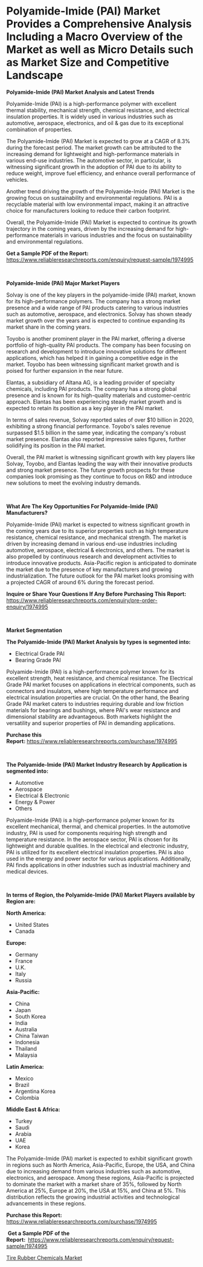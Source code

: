 <p><h1>Polyamide-Imide (PAI) Market Provides a Comprehensive Analysis Including a Macro Overview of the Market as well as Micro Details such as Market Size and Competitive Landscape</h1></p><p><strong>Polyamide-Imide (PAI) Market Analysis and Latest Trends</strong></p>
<p><p>Polyamide-Imide (PAI) is a high-performance polymer with excellent thermal stability, mechanical strength, chemical resistance, and electrical insulation properties. It is widely used in various industries such as automotive, aerospace, electronics, and oil & gas due to its exceptional combination of properties.</p><p>The Polyamide-Imide (PAI) Market is expected to grow at a CAGR of 8.3% during the forecast period. The market growth can be attributed to the increasing demand for lightweight and high-performance materials in various end-use industries. The automotive sector, in particular, is witnessing significant growth in the adoption of PAI due to its ability to reduce weight, improve fuel efficiency, and enhance overall performance of vehicles.</p><p>Another trend driving the growth of the Polyamide-Imide (PAI) Market is the growing focus on sustainability and environmental regulations. PAI is a recyclable material with low environmental impact, making it an attractive choice for manufacturers looking to reduce their carbon footprint.</p><p>Overall, the Polyamide-Imide (PAI) Market is expected to continue its growth trajectory in the coming years, driven by the increasing demand for high-performance materials in various industries and the focus on sustainability and environmental regulations.</p></p>
<p><strong>Get a Sample PDF of the Report:&nbsp;</strong> <a href="https://www.reliableresearchreports.com/enquiry/request-sample/1974995">https://www.reliableresearchreports.com/enquiry/request-sample/1974995</a></p>
<p>&nbsp;</p>
<p><strong>Polyamide-Imide (PAI) Major Market Players</strong></p>
<p><p>Solvay is one of the key players in the polyamide-imide (PAI) market, known for its high-performance polymers. The company has a strong market presence and a wide range of PAI products catering to various industries such as automotive, aerospace, and electronics. Solvay has shown steady market growth over the years and is expected to continue expanding its market share in the coming years.</p><p>Toyobo is another prominent player in the PAI market, offering a diverse portfolio of high-quality PAI products. The company has been focusing on research and development to introduce innovative solutions for different applications, which has helped it in gaining a competitive edge in the market. Toyobo has been witnessing significant market growth and is poised for further expansion in the near future.</p><p>Elantas, a subsidiary of Altana AG, is a leading provider of specialty chemicals, including PAI products. The company has a strong global presence and is known for its high-quality materials and customer-centric approach. Elantas has been experiencing steady market growth and is expected to retain its position as a key player in the PAI market.</p><p>In terms of sales revenue, Solvay reported sales of over $10 billion in 2020, exhibiting a strong financial performance. Toyobo's sales revenue surpassed $1.5 billion in the same year, indicating the company's robust market presence. Elantas also reported impressive sales figures, further solidifying its position in the PAI market.</p><p>Overall, the PAI market is witnessing significant growth with key players like Solvay, Toyobo, and Elantas leading the way with their innovative products and strong market presence. The future growth prospects for these companies look promising as they continue to focus on R&D and introduce new solutions to meet the evolving industry demands.</p></p>
<p>&nbsp;</p>
<p><strong>What Are The Key Opportunities For Polyamide-Imide (PAI) Manufacturers?</strong></p>
<p><p>Polyamide-Imide (PAI) market is expected to witness significant growth in the coming years due to its superior properties such as high temperature resistance, chemical resistance, and mechanical strength. The market is driven by increasing demand in various end-use industries including automotive, aerospace, electrical & electronics, and others. The market is also propelled by continuous research and development activities to introduce innovative products. Asia-Pacific region is anticipated to dominate the market due to the presence of key manufacturers and growing industrialization. The future outlook for the PAI market looks promising with a projected CAGR of around 6% during the forecast period.</p></p>
<p><strong>Inquire or Share Your Questions If Any Before Purchasing This Report:</strong> <a href="https://www.reliableresearchreports.com/enquiry/pre-order-enquiry/1974995">https://www.reliableresearchreports.com/enquiry/pre-order-enquiry/1974995</a></p>
<p>&nbsp;</p>
<p><strong>Market Segmentation</strong></p>
<p><strong>The Polyamide-Imide (PAI) Market Analysis by types is segmented into:</strong></p>
<p><ul><li>Electrical Grade PAI</li><li>Bearing Grade PAI</li></ul></p>
<p><p>Polyamide-Imide (PAI) is a high-performance polymer known for its excellent strength, heat resistance, and chemical resistance. The Electrical Grade PAI market focuses on applications in electrical components, such as connectors and insulators, where high temperature performance and electrical insulation properties are crucial. On the other hand, the Bearing Grade PAI market caters to industries requiring durable and low friction materials for bearings and bushings, where PAI's wear resistance and dimensional stability are advantageous. Both markets highlight the versatility and superior properties of PAI in demanding applications.</p></p>
<p><strong>Purchase this Report:&nbsp;</strong><a href="https://www.reliableresearchreports.com/purchase/1974995">https://www.reliableresearchreports.com/purchase/1974995</a></p>
<p>&nbsp;</p>
<p><strong>The Polyamide-Imide (PAI) Market Industry Research by Application is segmented into:</strong></p>
<p><ul><li>Automotive</li><li>Aerospace</li><li>Electrical & Electronic</li><li>Energy & Power</li><li>Others</li></ul></p>
<p><p>Polyamide-Imide (PAI) is a high-performance polymer known for its excellent mechanical, thermal, and chemical properties. In the automotive industry, PAI is used for components requiring high strength and temperature resistance. In the aerospace sector, PAI is chosen for its lightweight and durable qualities. In the electrical and electronic industry, PAI is utilized for its excellent electrical insulation properties. PAI is also used in the energy and power sector for various applications. Additionally, PAI finds applications in other industries such as industrial machinery and medical devices.</p></p>
<p>&nbsp;</p>
<p><strong>In terms of Region, the Polyamide-Imide (PAI) Market Players available by Region are:</strong></p>
<p>
    <p> <strong> North America: </strong>
        <ul>
            <li>United States</li>
            <li>Canada</li>
        </ul>
        </p> 
    <p> <strong> Europe: </strong>
        <ul>
            <li>Germany</li>
            <li>France</li>
            <li>U.K.</li>
            <li>Italy</li>
            <li>Russia</li>
        </ul>
        </p> 
    <p> <strong> Asia-Pacific: </strong>
        <ul>
            <li>China</li>
            <li>Japan</li>
            <li>South Korea</li>
            <li>India</li>
            <li>Australia</li>
            <li>China Taiwan</li>
            <li>Indonesia</li>
            <li>Thailand</li>
            <li>Malaysia</li>
        </ul>
        </p> 
    <p> <strong> Latin America: </strong>
        <ul>
            <li>Mexico</li>
            <li>Brazil</li>
            <li>Argentina Korea</li>
            <li>Colombia</li>
        </ul>
        </p> 
    <p> <strong> Middle East & Africa: </strong>
        <ul>
            <li>Turkey</li>
            <li>Saudi</li>
            <li>Arabia</li>
            <li>UAE</li>
            <li>Korea</li>
        </ul>
    </p>
    </p>
<p><p>The Polyamide-Imide (PAI) market is expected to exhibit significant growth in regions such as North America, Asia-Pacific, Europe, the USA, and China due to increasing demand from various industries such as automotive, electronics, and aerospace. Among these regions, Asia-Pacific is projected to dominate the market with a market share of 35%, followed by North America at 25%, Europe at 20%, the USA at 15%, and China at 5%. This distribution reflects the growing industrial activities and technological advancements in these regions.</p></p>
<p><strong>Purchase this Report: </strong><a href="https://www.reliableresearchreports.com/purchase/1974995">https://www.reliableresearchreports.com/purchase/1974995</a></p>
<p>&nbsp;<strong>Get a Sample PDF of the Report:&nbsp;&nbsp;</strong><a href="https://www.reliableresearchreports.com/enquiry/request-sample/1974995">https://www.reliableresearchreports.com/enquiry/request-sample/1974995</a></p>
<p><strong></strong></p>
<p><p><a href="https://github.com/Sherrillcrooksxa8i18ucf2m/Market-Research-Report-List-1/blob/main/tire-rubber-chemicals-market.md">Tire Rubber Chemicals Market</a></p></p>